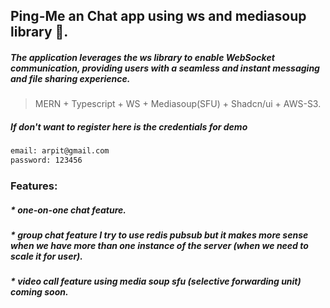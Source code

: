 ## Ping-Me an Chat app using ws and mediasoup library 🚀.

##### The application leverages the ws library to enable WebSocket communication, providing users with a seamless and instant messaging and file sharing experience.

> MERN + Typescript + WS + Mediasoup(SFU) + Shadcn/ui + AWS-S3.

##### If don't want to register here is the credentials for demo
 ```bash
email: arpit@gmail.com
password: 123456
```
### Features:

##### \* one-on-one chat feature.

##### \* group chat feature I try to use redis pubsub but it makes more sense when we have more than one instance of the server (when we need to scale it for user).

##### \* video call feature using media soup sfu (selective forwarding unit) coming soon.
